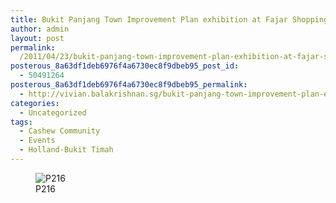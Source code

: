 ```yaml
---
title: Bukit Panjang Town Improvement Plan exhibition at Fajar Shopping Centre
author: admin
layout: post
permalink:
  /2011/04/23/bukit-panjang-town-improvement-plan-exhibition-at-fajar-shopping-centre/
posterous_8a63df1deb6976f4a6730ec8f9dbeb95_post_id:
  - 50491264
posterous_8a63df1deb6976f4a6730ec8f9dbeb95_permalink:
  - http://vivian.balakrishnan.sg/bukit-panjang-town-improvement-plan-exhibitio
categories:
  - Uncategorized
tags:
  - Cashew Community
  - Events
  - Holland-Bukit Timah
---
```

<figure>
<img src="http://vivian.balakrishnan.sg/wp-content/uploads/2011/04/p216.jpg.scaled1000-300x224.jpg" alt="P216" />
<figcaption>P216</figcaption></figure>
